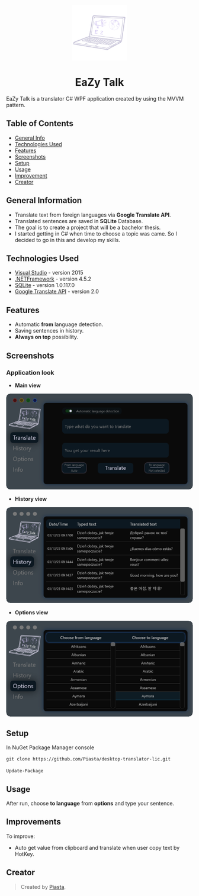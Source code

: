 <div align="center">
  <img src="./desktop-translator/Images/EaZy_Talk.png" width="150"/>
  <h1> EaZy Talk </h1>
</div>

EaZy Talk is a translator C# WPF application created by using the MVVM pattern.

## Table of Contents
* [General Info](#general-information)
* [Technologies Used](#technologies-used)
* [Features](#features)
* [Screenshots](#screenshots)
* [Setup](#setup)
* [Usage](#usage)
* [Improvement](#room-for-improvement)
* [Creator](#creator)
<!-- * [License](#license) -->


## General Information
- Translate text from foreign languages via **Google Translate API**.
- Translated sentences are saved in **SQLite** Database.
- The goal is to create a project that will be a bachelor thesis.
- I started getting in C# when time to choose a topic was came. So I decided to go in this and develop my skills.

## Technologies Used
- [Visual Studio](https://www.kunal-chowdhury.com/2015/07/download-visualstudio-2015.html) - version 2015
- [.NETFramework](https://learn.microsoft.com/pl-pl/dotnet/) - version 4.5.2
- [SQLite](https://sqlite.org/) - version 1.0.117.0
- [Google Translate API](https://cloud.google.com/translate) - version 2.0


## Features
- Automatic **from** language detection.
- Saving sentences in history.
- **Always on top** possibility.


## Screenshots
### Application look
- **Main view**
<img src="./desktop-translator/Images/Screenshots/Translate_shot.png"/>
  
- **History view**
<img src="./desktop-translator/Images/Screenshots/History_shot.png"/>

- **Options view**
<img src="./desktop-translator/Images/Screenshots/Options_shot.png"/>


## Setup
In NuGet Package Manager console

```
git clone https://github.com/Piasta/desktop-translator-lic.git

Update-Package
```
## Usage
After run, choose **to language** from **options** and type your sentence.


## Improvements

To improve:
- Auto get value from clipboard and translate when user copy text by HotKey.


## Creator
>Created by [Piasta](https://github.com/Piasta/).
